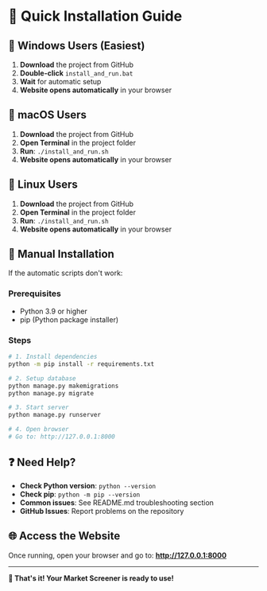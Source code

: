 # 🚀 Quick Installation Guide

## 📱 **Windows Users (Easiest)**

1. **Download** the project from GitHub
2. **Double-click** `install_and_run.bat`
3. **Wait** for automatic setup
4. **Website opens automatically** in your browser

## 🍎 **macOS Users**

1. **Download** the project from GitHub
2. **Open Terminal** in the project folder
3. **Run**: `./install_and_run.sh`
4. **Website opens automatically** in your browser

## 🐧 **Linux Users**

1. **Download** the project from GitHub
2. **Open Terminal** in the project folder
3. **Run**: `./install_and_run.sh`
4. **Website opens automatically** in your browser

## 🔧 **Manual Installation**

If the automatic scripts don't work:

### **Prerequisites**
- Python 3.9 or higher
- pip (Python package installer)

### **Steps**
```bash
# 1. Install dependencies
python -m pip install -r requirements.txt

# 2. Setup database
python manage.py makemigrations
python manage.py migrate

# 3. Start server
python manage.py runserver

# 4. Open browser
# Go to: http://127.0.0.1:8000
```

## ❓ **Need Help?**

- **Check Python version**: `python --version`
- **Check pip**: `python -m pip --version`
- **Common issues**: See README.md troubleshooting section
- **GitHub Issues**: Report problems on the repository

## 🌐 **Access the Website**

Once running, open your browser and go to:
**http://127.0.0.1:8000**

---

**🎉 That's it! Your Market Screener is ready to use!**

